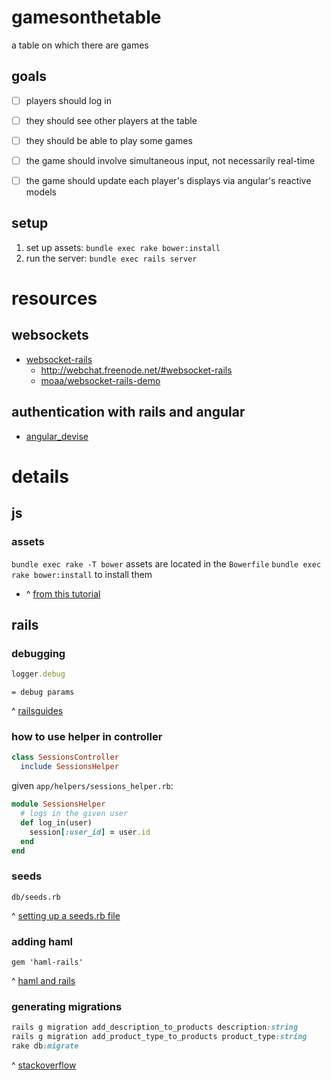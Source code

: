 # gamesonthetable
a table on which there are games

## goals
 - [ ] players should log in
 - [ ] they should see other players at the table
 - [ ] they should be able to play some games
 - [ ] the game should involve simultaneous input, not necessarily real-time
 - [ ] the game should update each player's displays via angular's reactive models


## setup
1. set up assets: `bundle exec rake bower:install`
1. run the server: `bundle exec rails server`

# resources
## websockets
- [websocket-rails](https://github.com/websocket-rails/websocket-rails)
  - http://webchat.freenode.net/#websocket-rails
  - [moaa/websocket-rails-demo](https://github.com/moaa/websocket-rails-demo) 

## authentication with rails and angular
- [angular_devise](https://github.com/cloudspace/angular_devise)

# details
## js
### assets
`bundle exec rake -T bower`
assets are located in the `Bowerfile`
`bundle exec rake bower:install` to install them
- ^ [from this tutorial](http://angular-rails.com/find_and_browse.html)


## rails
### debugging
```ruby
logger.debug
```

```haml
= debug params
```

^ [railsguides](http://guides.rubyonrails.org/debugging_rails_applications.html)

### how to use helper in controller
```ruby
class SessionsController
  include SessionsHelper
```
given `app/helpers/sessions_helper.rb`:
```ruby
module SessionsHelper
  # logs in the given user
  def log_in(user)
    session[:user_id] = user.id
  end
end
```

### seeds
`db/seeds.rb`

^ [setting up a seeds.rb file](http://www.xyzpub.com/en/ruby-on-rails/3.2/seed_rb.html)

### adding haml
`gem 'haml-rails'`

^ [haml and rails](http://railsapps.github.io/rails-haml.html)

### generating migrations
```ruby
rails g migration add_description_to_products description:string
rails g migration add_product_type_to_products product_type:string
rake db:migrate
```

^ [stackoverflow](http://stackoverflow.com/questions/15162055/rails-generate-migration#answer-20008381)
